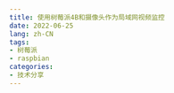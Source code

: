 ```yaml
---
title: 使用树莓派4B和摄像头作为局域网视频监控
date: 2022-06-25
lang: zh-CN
tags:
- 树莓派
- raspbian
categories:
- 技术分享
---
```


